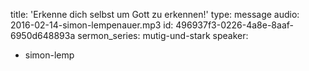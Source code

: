 title: 'Erkenne dich selbst um Gott zu erkennen!'
type: message
audio: 2016-02-14-simon-lempenauer.mp3
id: 496937f3-0226-4a8e-8aaf-6950d648893a
sermon_series: mutig-und-stark
speaker:
  - simon-lemp
